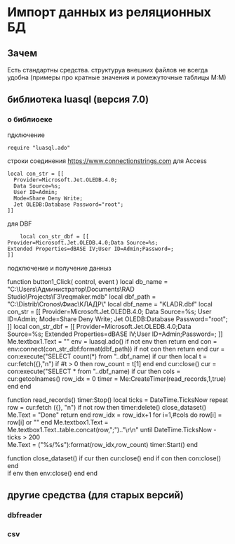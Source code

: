 # Импорт данных из реляционных БД  
## Зачем  
Есть стандартны средства. структуруа внешних файлов не всегда удобна (примеры про кратные значения и ромежуточные таблицы М:М)
## библиотека luasql (версия 7.0)
### о библиоеке  
пдключение
```
require "luasql.ado"
```
строки соединения
https://www.connectionstrings.com
для Access
```
local con_str = [[
  Provider=Microsoft.Jet.OLEDB.4.0;
  Data Source=%s;
  User ID=Admin;
  Mode=Share Deny Write;
  Jet OLEDB:Database Password="root";
]]
```
для DBF
```
	local con_str_dbf = [[
Provider=Microsoft.Jet.OLEDB.4.0;Data Source=%s;
Extended Properties=dBASE IV;User ID=Admin;Password=;
]]
```
подключение и получение данныз

function button1_Click( control, event )
	local db_name = "C:\\Users\\Администратор\\Documents\\RAD Studio\\Projects\\ГЗ\\reqmaker.mdb"
	local dbf_path = "C:\\Distrib\\Cronos\\Фиас\\КЛАДР\\"
	local dbf_name = "KLADR.dbf"
	local con_str = [[
Provider=Microsoft.Jet.OLEDB.4.0;
Data Source=%s;
User ID=Admin;
Mode=Share Deny Write;
Jet OLEDB:Database Password="root";
]]
	local con_str_dbf = [[
Provider=Microsoft.Jet.OLEDB.4.0;Data Source=%s;
Extended Properties=dBASE IV;User ID=Admin;Password=;
]]
	Me.textbox1.Text = ""
	env = luasql.ado() 
	if not env then
		return
	end
	con = env:connect(con_str_dbf:format(dbf_path))
	if not con then
		return
	end
	cur = con:execute("SELECT count(*) from "..dbf_name)
	if cur then
		local t = cur:fetch({},"n")
		if #t > 0 then
			row_count = t[1]
		end
	end
	cur:close()
	cur = con:execute("SELECT * from "..dbf_name)
	if cur then
		cols = cur:getcolnames()
		row_idx = 0
		timer = Me:CreateTimer(read_records,1,true)
	end
end

function read_records()
	timer:Stop()
	local ticks = DateTime.TicksNow
	repeat
		row = cur:fetch ({}, "n") 
		if not row then 
			timer:delete()
			close_dataset()
			Me.Text = "Done"
			return
		end
		row_idx = row_idx+1
		for i=1,#cols do
			row[i] = row[i] or ""
		end
		Me.textbox1.Text = Me.textbox1.Text..table.concat(row,";").."\r\n"
	until DateTime.TicksNow - ticks > 200	
	Me.Text = ("%s/%s"):format(row_idx,row_count)
	timer:Start()
end


function close_dataset()
	if cur then cur:close() end
	if con then con:close() end			
	if env then env:close() end
end


## другие средства (для старых версий)
### dbfreader
### csv



